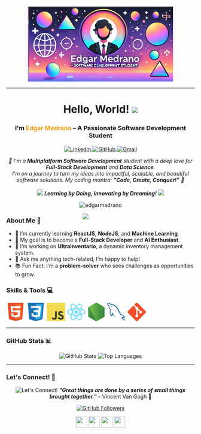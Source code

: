 <p align="center">
  <img src="https://github.com/Edgar-MedCor/Edgar-MedCor/blob/main/Captura%20de%20pantalla%202024-08-13%20095857.png?raw=true" height="200"/>
</p>


<hr>
<h1 align="center">Hello, World! <img src="https://media.giphy.com/media/hvRJCLFzcasrR4ia7z/giphy.gif" width="35px"></h1>
<h3 align="center">I'm <span style="color:#f39c12;">Edgar Medrano</span> – A Passionate Software Development Student</h3>
<p align="center">
  <a href="https://www.linkedin.com/in/edgar-medrano-07a5a7250/" target="blank">
    <img align="center" src="https://img.shields.io/badge/-LinkedIn-blue?style=for-the-badge&logo=linkedin&logoColor=white" alt="LinkedIn"/>
  </a>
  <a href="https://github.com/edgar-MedCor" target="blank">
    <img align="center" src="https://img.shields.io/badge/-GitHub-181717?style=for-the-badge&logo=github&logoColor=white" alt="GitHub"/>
  </a>
  <a href="mailto:edgarmen159@gmail.com">
    <img align="center" src="https://img.shields.io/badge/-Gmail-D14836?style=for-the-badge&logo=gmail&logoColor=white" alt="Gmail"/>
  </a>
</p>

<p align="center">
  <em>
    🚀 I'm a <b>Multiplatform Software Development</b> student with a deep love for <b>Full-Stack Development</b> and <b>Data Science</b>. <br>
    I'm on a journey to turn my ideas into impactful, scalable, and beautiful software solutions. My coding mantra: <b>"Code, Create, Conquer!"</b> 💪
  </em> 
  <br><br>
  <img src="https://media.giphy.com/media/VgCDAzcKvsR6OM0uWg/giphy.gif" width="50" /> <b><i>Learning by Doing, Innovating by Dreaming!</i></b> <img src="https://media.giphy.com/media/7j2hfyeVcDtf2/giphy.gif" width="50" />
</p>

<p align="center"> 
  <img src="https://komarev.com/ghpvc/?username=edgarmedrano&label=Profile%20Views&color=blue&style=flat-square" alt="edgarmedrano" />
</p>

<img align="right" src="https://media.giphy.com/media/L8K62iTDkzGX6/giphy.gif" width="300">

### About Me 🚀
- 🌱 I’m currently learning **ReactJS**, **NodeJS**, and **Machine Learning**.
- 🎯 My goal is to become a **Full-Stack Developer** and **AI Enthusiast**.
- 💼 I’m working on **UltraInventario**, a dynamic inventory management system.
- 💬 Ask me anything tech-related, I’m happy to help!
- 📚 Fun Fact: I’m a **problem-solver** who sees challenges as opportunities to grow. 

### Skills & Tools 💻

<p align="left">
  <code><img height="50" src="https://raw.githubusercontent.com/devicons/devicon/master/icons/html5/html5-original.svg"></code>
  <code><img height="50" src="https://raw.githubusercontent.com/devicons/devicon/master/icons/css3/css3-original.svg"></code>
  <code><img height="50" src="https://raw.githubusercontent.com/devicons/devicon/master/icons/javascript/javascript-original.svg"></code>
  <code><img height="50" src="https://raw.githubusercontent.com/devicons/devicon/master/icons/react/react-original.svg"></code>
  <code><img height="50" src="https://raw.githubusercontent.com/devicons/devicon/master/icons/nodejs/nodejs-original.svg"></code>
  <code><img height="50" src="https://raw.githubusercontent.com/devicons/devicon/master/icons/mysql/mysql-original.svg"></code>
  <code><img height="50" src="https://raw.githubusercontent.com/devicons/devicon/master/icons/git/git-original.svg"></code>

</p>

<hr>

### GitHub Stats 📊
<p align="center">
  <img src="https://github-readme-stats.vercel.app/api?username=edgarmedrano&show_icons=true&theme=radical" alt="GitHub Stats" height="165"/>
  <img src="https://github-readme-stats.vercel.app/api/top-langs/?username=edgarmedrano&layout=compact&theme=radical" alt="Top Languages" height="165"/>
</p>

<hr>

### Let's Connect! 🤝
<p align="center">
  <img src="https://media.giphy.com/media/3o7abkhOpu0NwenH3O/giphy.gif" width="50" alt="Let's Connect!"/>
  <i><b>"Great things are done by a series of small things brought together."</b></i> – Vincent Van Gogh 🌟
</p>

<p align="center">
  <a href="https://github.com/edgar-medcor/">
    <img src="https://img.shields.io/github/followers/edgarmedrano?label=Follow&style=social" alt="GitHub Followers" />
  </a>
</p>

<p align="center">
  <img src="https://cultofthepartyparrot.com/parrots/hd/githubparrot.gif" width="30" height="30"/>
  <img src="https://cultofthepartyparrot.com/parrots/hd/60fpsparrot.gif" width="30" height="30"/>
  <img src="https://cultofthepartyparrot.com/parrots/hd/opensourceparrot.gif" width="30" height="30"/>
  <img src="https://cultofthepartyparrot.com/parrots/hd/levitationparrot.gif" width="30" height="30"/>
</p>
